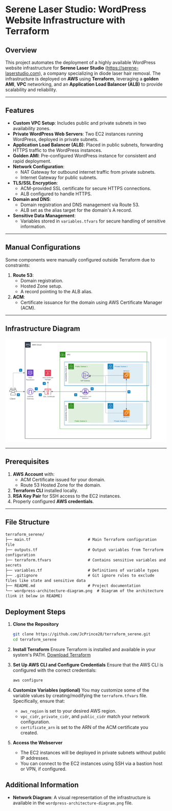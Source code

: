 # **Serene Laser Studio: WordPress Website Infrastructure with Terraform**

## **Overview**

This project automates the deployment of a highly available WordPress website infrastructure for **Serene Laser Studio** (https://serene-laserstudio.com), a company specializing in diode laser hair removal. The infrastructure is deployed on **AWS** using **Terraform**, leveraging a **golden AMI**, **VPC** networking, and an **Application Load Balancer (ALB)** to provide scalability and reliability.

---

## **Features**

- **Custom VPC Setup**: Includes public and private subnets in two availability zones.
- **Private WordPress Web Servers**: Two EC2 instances running WordPress, deployed in private subnets.
- **Application Load Balancer (ALB)**: Placed in public subnets, forwarding HTTPS traffic to the WordPress instances.
- **Golden AMI**: Pre-configured WordPress instance for consistent and rapid deployment.
- **Network Configuration**:
  - NAT Gateway for outbound internet traffic from private subnets.
  - Internet Gateway for public subnets.
- **TLS/SSL Encryption**:
  - ACM-provided SSL certificate for secure HTTPS connections.
  - ALB configured to handle HTTPS.
- **Domain and DNS**:
  - Domain registration and DNS management via Route 53.
  - ALB set as the alias target for the domain's A record.
- **Sensitive Data Management**:
  - Variables stored in `variables.tfvars` for secure handling of sensitive information.

---

## **Manual Configurations**

Some components were manually configured outside Terraform due to constraints:

1. **Route 53**:
   - Domain registration.
   - Hosted Zone setup.
   - A record pointing to the ALB alias.
2. **ACM**:
   - Certificate issuance for the domain using AWS Certificate Manager (ACM).

---

## **Infrastructure Diagram**

![Infrastructure Diagram](./wordpress-architecture-diagram.png)

---

## **Prerequisites**

1. **AWS Account** with:
   - ACM Certificate issued for your domain.
   - Route 53 Hosted Zone for the domain.
2. **Terraform CLI** installed locally.
3. **RSA Key Pair** for SSH access to the EC2 instances.
4. Properly configured **AWS credentials**.

---

## **File Structure**

```
terraform_serene/
├── main.tf                         # Main Terraform configuration file
├── outputs.tf                      # Output variables from Terraform configuration
├── terraform.tfvars                # Contains sensitive variables and secrets
├── variables.tf                    # Definitions of variable types
├── .gitignore                      # Git ignore rules to exclude files like state and sensitive data
├── README.md                       # Project documentation
└── wordpress-architecture-diagram.png  # Diagram of the architecture (link it below in README)
```

## Deployment Steps

1. **Clone the Repository**
    ```bash
    git clone https://github.com/JcPrince28/terraform_serene.git
    cd terraform_serene
    ```
	
2. **Install Terraform**
    Ensure Terraform is installed and available in your system's PATH.
    [Download Terraform](https://www.terraform.io/downloads)

3. **Set Up AWS CLI and Configure Credentials**
    Ensure that the AWS CLI is configured with the correct credentials:
    ```bash
    aws configure
    ```

4. **Customize Variables (optional)**
    You may customize some of the variable values by creating/modifying the `terraform.tfvars` file. Specifically, ensure that:
    - `aws_region` is set to your desired AWS region.
    - `vpc_cidr`, `private_cidr`, and `public_cidr` match your network configuration.
    - `certificate_arn` is set to the ARN of the ACM certificate you created.
	
5. **Access the Webserver**
    - The EC2 instances will be deployed in private subnets without public IP addresses.
    - You can connect to the EC2 instances using SSH via a bastion host or VPN, if configured.

## Additional Information

- **Network Diagram**: A visual representation of the infrastructure is available in the `wordpress-architecture-diagram.png` file.
